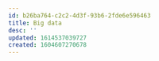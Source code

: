 ```yaml
---
id: b26ba764-c2c2-4d3f-93b6-2fde6e596463
title: Big data
desc: ''
updated: 1614537039727
created: 1604607270678
---
```


